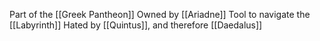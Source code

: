 Part of the [[Greek Pantheon]]
Owned by [[Ariadne]]
Tool to navigate the [[Labyrinth]]
Hated by [[Quintus]], and therefore [[Daedalus]]